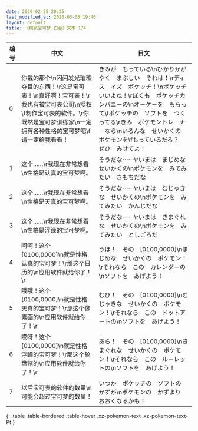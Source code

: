 ```yaml
---
date: 2020-02-25 20:25
last_modified_at: 2020-03-05 19:46
layout: default
title: 《精灵宝可梦 白金》文本 174
---
```

| 编号 | 中文 | 日文 |
| ---- | ---- | ---- |
| 0 | 你戴的那个\n闪闪发光璀璨夺目的东西！\r这是宝可表！\n真好啊！宝可表！\r我也有被宝可表公司\n授权\f制作宝可表的软件。\r你既然是宝可梦训练家\n一定拥有各种性格的宝可梦吧\f请一定给我看看！ | きみが　もっている\nひかりかがやく　まぶしい　それは！\rディス　イズ　ポケッチ！\nポケッチ　いいよね！\rぼくも　ポケッチカンパニ－の\nオ－ケ－を　もらって\fポケッチの　ソフトを　つくってる\rきみ　ポケモントレ－ナ－なら\nいろんな　せいかくの　ポケモンを\fもっているだろ？　ぜひ　みせてよ！ |
| 1 | 这个……\r我现在非常想看\n性格是认真的宝可梦啊。 | そうだな⋯⋯\rいまは　まじめな　せいかくの\nポケモンを　みてみたい　きもちだな |
| 2 | 这个……\r我现在非常想看\n性格是天真的宝可梦啊。 | そうだな⋯⋯\rいまは　むじゃきな　せいかくの\nポケモンを　みてみたい　かんじだな |
| 3 | 这个……\r我现在非常想看\n性格是浮躁的宝可梦啊。 | そうだな⋯⋯\rいまは　きまぐれな　せいかくの\nポケモンを　みてみたい　としごろだ |
| 4 | 呵呵！这个[0100,0000]\n就是性格认真的宝可梦！\r那这个日历的\n应用软件就给你了！\r | うほ！　その　[0100,0000]\nまじめな　せいかくの　ポケモン！\rそれなら　この　カレンダ－の\nソフトを　あげよう！ |
| 5 | 哦哦！这个[0100,0000]\n就是性格天真的宝可梦！\r那这个像素画的\n应用软件就给你了！\r | むひ！　その　[0100,0000]\nむじゃきな　せいかくの　ポケモン！\rそれなら　この　ドットア－トの\nソフトを　あげよう！ |
| 6 | 哎呀！这个[0100,0000]\n就是性格浮躁的宝可梦！\r那这个轮盘赌的\n应用软件就给你了！\r | あら！　その　[0100,0000]\nきまぐれな　せいかくの　ポケモン！\rそれなら　この　ル－レットの\nソフトを　あげよう！ |
| 7 | 以后宝可表的软件的数量\n可能会超过宝可梦的数量！ | いつか　ポケッチの　ソフトの　かずが\nポケモンの　かずより　おおくなるかも！ |
{: .table .table-bordered .table-hover .xz-pokemon-text .xz-pokemon-text-Pt }